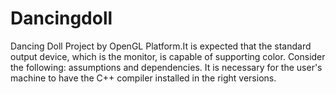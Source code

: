 # Dancingdoll
Dancing Doll Project by OpenGL Platform.It is expected that the standard output device, which is the monitor, is capable of supporting color. Consider the following: assumptions and dependencies. It is necessary for the user's machine to have the C++ compiler installed in the right versions.
